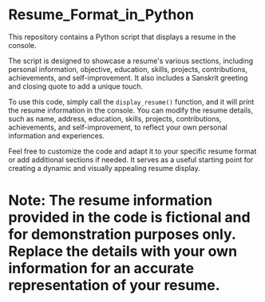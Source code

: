 # Resume_Format_in_Python
This repository contains a Python script that displays a resume in the console.


The script is designed to showcase a resume's various sections, including personal information, objective, education, skills, projects, contributions, achievements, and self-improvement. It also includes a Sanskrit greeting and closing quote to add a unique touch.

To use this code, simply call the `display_resume()` function, and it will print the resume information in the console. You can modify the resume details, such as name, address, education, skills, projects, contributions, achievements, and self-improvement, to reflect your own personal information and experiences.

Feel free to customize the code and adapt it to your specific resume format or add additional sections if needed. It serves as a useful starting point for creating a dynamic and visually appealing resume display.

# Note: The resume information provided in the code is fictional and for demonstration purposes only. Replace the details with your own information for an accurate representation of your resume.
